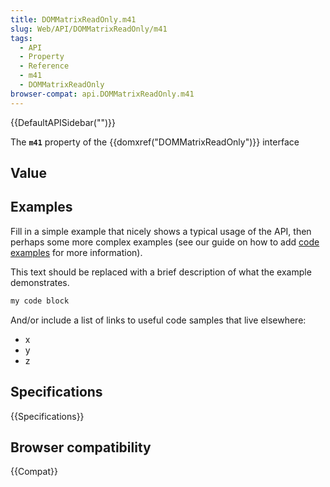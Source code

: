 ```yaml
---
title: DOMMatrixReadOnly.m41
slug: Web/API/DOMMatrixReadOnly/m41
tags:
  - API
  - Property
  - Reference
  - m41
  - DOMMatrixReadOnly
browser-compat: api.DOMMatrixReadOnly.m41
---
```

{{DefaultAPISidebar("")}}

The **`m41`** property of the {{domxref("DOMMatrixReadOnly")}} interface 

## Value



## Examples

Fill in a simple example that nicely shows a typical usage of the API, then perhaps some more complex examples (see our guide on how to add [code examples](/en-US/docs/MDN/Contribute/Structures/Code_examples) for more information).

This text should be replaced with a brief description of what the example demonstrates.

```js
my code block
```

And/or include a list of links to useful code samples that live elsewhere:

*   x
*   y
*   z

## Specifications

{{Specifications}}

## Browser compatibility

{{Compat}}


